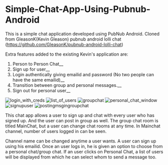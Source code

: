 # Simple-Chat-App-Using-Pubnub-Android
This is a simple chat application developed using PubNub Android. Cloned from GleasonK(Kevin Gleason) pubnub android lolli chat (https://github.com/GleasonK/pubnub-android-lolli-chat)

Extra features added to the existing Kevin's application are:
1. Person to Person Chat__
2. Sign up for user__
3. Login authentically giving emailid and password (No two people can have the same emailid)__
4. Transition between group and personal messages.__
5. Sign out for personal user__

![login_with_creds](https://cloud.githubusercontent.com/assets/22554907/22282601/80db4fc4-e2ab-11e6-857b-4fcc7f38305e.png)
![list_of_users](https://cloud.githubusercontent.com/assets/22554907/22282646/c3e6030e-e2ab-11e6-83e8-aec2fbfbf63a.png)
![groupchat](https://cloud.githubusercontent.com/assets/22554907/22282664/e4dcd2c2-e2ab-11e6-8d57-8c7404beffc8.png)
![personal_chat_window](https://cloud.githubusercontent.com/assets/22554907/22282675/fffe5c38-e2ab-11e6-996c-9b05eee925de.png)
![signupuser](https://cloud.githubusercontent.com/assets/22554907/22282731/431bed5a-e2ac-11e6-9d3e-d686286655f1.png)
![postingmsgingroupchat](https://cloud.githubusercontent.com/assets/22554907/22282744/4ec862f0-e2ac-11e6-802b-9a2614999f70.png)


This chat app allows a user to sign up and chat with every user who has signed up. And the user can post in group as well. The group chat room is titled MainChat, but a user can change chat rooms at any time. 
In Mainchat channel, number of users logged in can be seen. 

Channel name can be changed anytime a user wants. A user can sign up using his emailid. Once an user logs in, he is given an option to choose from a personal chat/group chat.
If an user clicks on Personal Chat, a list of users will be displayed from which he can select whom to send a message too.
